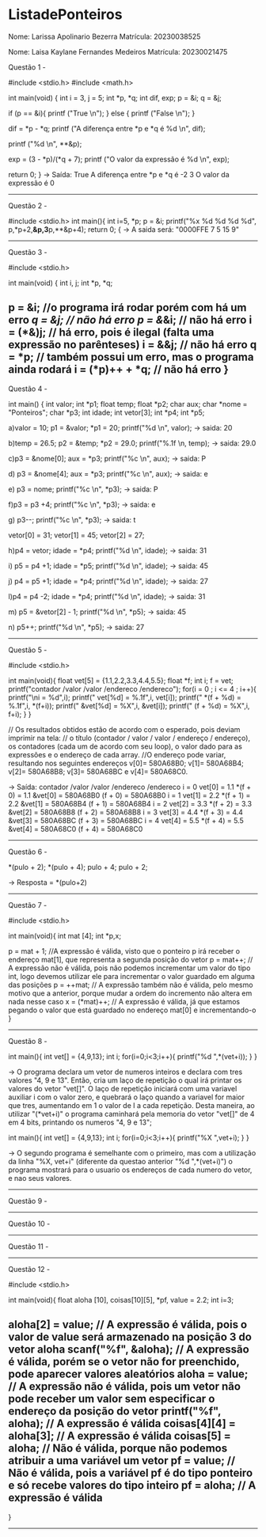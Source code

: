 # ListadePonteiros

Nome: Larissa Apolinario Bezerra
Matrícula: 20230038525

Nome: Laisa Kaylane Fernandes Medeiros
Matrícula: 20230021475

Questão 1 -

#include <stdio.h>
#include <math.h>

int main(void) {
  int i = 3, j = 5;
  int *p, *q;
  int dif, exp;
  p = &i;
  q = &j;

  if (p == &i){
    printf ("True \n");
  }
  else {
    printf ("False \n");
  }

  dif = *p - *q;
  printf ("A diferença entre *p e *q é %d \n", dif);

  printf ("%d \n", **&p);

  exp = (3 - *p)/(*q + 7);
  printf ("O valor da expressão é %d \n", exp);

  return 0;
}
-> Saída:
True 
A diferença entre *p e *q é -2 
3 
O valor da expressão é 0

---------------------------------------------------------------------

Questão 2 -

#include <stdio.h>
int main(){ 
int i=5, *p;
p = &i;
printf("%x %d %d %d %d", p,*p+2,**&p,3**p,**&p+4); 
return 0;
{
-> A saida será: "0000FFE 7 5 15 9"

--------------------------------------------------------------------

Questão 3 -

#include <stdio.h>

int main(void) {
  int i, j;
  int *p, *q;

  p = &i; //o programa irá rodar porém com há um erro
  *q = &j; // não há erro
  p = &*&i; // não há erro
  i = (*&)j; // há erro, pois é ilegal (falta uma expressão no parênteses)
  i = &&j; // não há erro
  q = *p; // também possui um erro, mas o programa ainda rodará
  i = (*p)++ + *q; // não há erro
}
--------------------------------------------------------------------

Questão 4 -

int main() {
  int valor;
  int *p1;
  float temp;
  float *p2;
  char aux;
  char *nome = "Ponteiros";
  char *p3;
  int idade;
  int vetor[3];
  int *p4;
  int *p5;
  
a)valor = 10;
  p1 = &valor;
  *p1 = 20;
  printf("%d \n", valor); -> saida: 20

b)temp = 26.5;
  p2 = &temp;
  *p2 = 29.0;
  printf("%.1f \n, temp); -> saida: 29.0

c)p3 = &nome[0];
  aux = *p3;
  printf("%c \n", aux); -> saida: P

d)  p3 = &nome[4];
  aux = *p3;
  printf("%c \n", aux); -> saida: e

e) p3 = nome;
  printf("%c \n", *p3); -> saida: P

f)p3 = p3 +4;
  printf("%c \n", *p3); -> saida: e

g) p3--;
   printf("%c \n", *p3); -> saida: t

  vetor[0] = 31;
  vetor[1] = 45;
  vetor[2] = 27;

h)p4 = vetor;
  idade = *p4;
  printf("%d \n", idade); -> saida: 31

i) p5 = p4 +1;
  idade = *p5;
  printf("%d \n", idade); -> saida: 45

j) p4 = p5 +1;
  idade = *p4;
  printf("%d \n", idade); -> saida: 27

l)p4 = p4 -2;
  idade = *p4;
  printf("%d \n", idade); -> saida: 31

m) p5 = &vetor[2] - 1;
  printf("%d \n", *p5); -> saida: 45

n) p5++;
  printf("%d \n", *p5); -> saida: 27

--------------------------------------------------------------------

Questão 5 -

#include <stdio.h>

int main(void){
  float vet[5] = {1.1,2.2,3.3,4.4,5.5};
  float *f;
  int i;
  f = vet;
  printf("contador /valor /valor /endereco /endereco");
  for(i = 0 ; i <= 4 ; i++){
  printf("\ni = %d",i);
  printf(" vet[%d] = %.1f",i, vet[i]);
  printf(" *(f + %d) = %.1f",i, *(f+i));
  printf(" &vet[%d] = %X",i, &vet[i]);
  printf(" (f + %d) = %X",i, f+i);
  }
}

// Os resultados obtidos estão de acordo com o esperado, pois deviam imprimir na tela: 
// o título (contador / valor / valor / endereço / endereço), os contadores (cada um de acordo com seu loop), o valor dado para as expressões e o endereço de cada array.
//O endereço pode variar, resultando nos seguintes endereços v[0]= 580A68B0; v[1]= 580A68B4; v[2]= 580A68B8; v[3]= 580A68BC e v[4]= 580A68C0.

-> Saída:
contador /valor /valor /endereco /endereco
i = 0 vet[0] = 1.1 *(f + 0) = 1.1 &vet[0] = 580A68B0 (f + 0) = 580A68B0
i = 1 vet[1] = 2.2 *(f + 1) = 2.2 &vet[1] = 580A68B4 (f + 1) = 580A68B4
i = 2 vet[2] = 3.3 *(f + 2) = 3.3 &vet[2] = 580A68B8 (f + 2) = 580A68B8
i = 3 vet[3] = 4.4 *(f + 3) = 4.4 &vet[3] = 580A68BC (f + 3) = 580A68BC
i = 4 vet[4] = 5.5 *(f + 4) = 5.5 &vet[4] = 580A68C0 (f + 4) = 580A68C0

--------------------------------------------------------------------

Questão 6 -

*(pulo + 2);
*(pulo + 4);
pulo + 4;
pulo + 2;

-> Resposta = *(pulo+2)

--------------------------------------------------------------------

Questão 7 - 

#include <stdio.h>

int main(void){
  int mat [4];
  int *p,x;
  
  p = mat + 1; //A expressão é válida, visto que o ponteiro p irá receber o endereço mat[1], que representa a segunda posição do vetor
  p = mat++; // A expressão não é válida, pois não podemos incrementar um valor do tipo int, logo devemos utilizar ele para incrementar o valor guardado em alguma das posições
  p = ++mat; // A expressão também não é válida, pelo mesmo motivo que a anterior, porque mudar a ordem do incremento não altera em nada nesse caso
  x = (*mat)++; // A expressão é válida, já que estamos pegando o valor que está guardado no endereço mat[0] e incrementando-o
  }

  ------------------------------------------------------------------

  Questão 8 -
  
 int main(){
  int vet[] = {4,9,13};
  int i;
  for(i=0;i<3;i++){
  printf("%d ",*(vet+i));
  }
}

-> O programa declara um vetor de numeros inteiros e declara com tres valores "4, 9 e  13". Então, cria um laço de repetição o qual irá printar os valores do vetor "vet[]".
   O laço de repetição iniciará com uma variavel auxiliar i com o valor zero, e quebrará o laço quando a variavel for maior que tres, aumentando em 1 o valor de I a cada repetição.
    Desta maneira, ao utilizar "(*vet+i)" o programa caminhará pela memoria do vetor "vet[]" de 4 em 4 bits, printando os numeros "4, 9 e 13";



int main(){
  int vet[] = {4,9,13};
  int i;
  for(i=0;i<3;i++){
  printf("%X ",vet+i);
  }
}

-> O segundo programa é semelhante com o primeiro, mas com a utilização da linha "%X, vet+i" (diferente da questao anterior "%d ",*(vet+i)") 
   o programa mostrará para o usuario os endereços de cada numero do vetor, e nao seus valores.
   
----------------------------------------------------------------------------------------

Questão 9 -

---------------------------------------------------------------------------------------

Questão 10 -

----------------------------------------------------------------------------------------

Questão 11 -

----------------------------------------------------------------------------------------

Questão 12 -

#include <stdio.h>

int main(void){
  float aloha [10], coisas[10][5], *pf, value = 2.2;
  int i=3;

  aloha[2] = value; // A expressão é válida, pois o valor de value será armazenado na posição 3 do vetor aloha
  scanf("%f", &aloha); // A expressão é válida, porém se o vetor não for preenchido, pode aparecer valores aleatórios
  aloha = value; // A expressão não é válida, pois um vetor não pode receber um valor sem especificar o endereço da posição do vetor
  printf("%f", aloha); // A expressão é válida
  coisas[4][4] = aloha[3]; // A expressão é válida
  coisas[5] = aloha; // Não é válida, porque não podemos atribuir a uma variável um vetor
  pf = value; // Não é válida, pois a variável pf é do tipo ponteiro e só recebe valores do tipo inteiro
  pf = aloha; // A expressão é válida 
  ----------------------------------------------------------------------------------
  }

  -----------------------------------------------------------------------------------
  

